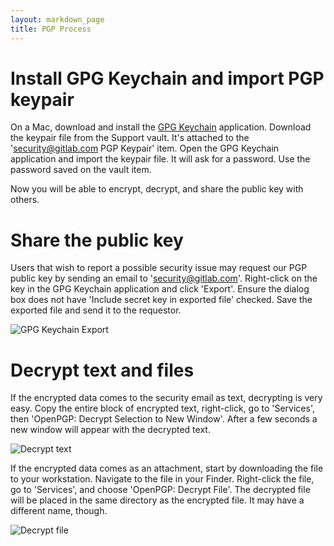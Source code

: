 ```yaml
---
layout: markdown_page
title: PGP Process
---
```


# Install GPG Keychain and import PGP keypair

On a Mac, download and install the [GPG Keychain](https://gpgtools.org) application.
Download the keypair file from the Support vault. It's attached to the
'security@gitlab.com PGP Keypair' item.
Open the GPG Keychain application and import the keypair file. It will ask for
a password. Use the password saved on the vault item.

Now you will be able to encrypt, decrypt, and share the public key with others.

# Share the public key

Users that wish to report a possible security issue may request our PGP public
key by sending an email to 'security@gitlab.com'. Right-click on the key in the
GPG Keychain application and click 'Export'. Ensure the dialog box does not have
'Include secret key in exported file' checked. Save the exported file and send
it to the requestor.

![GPG Keychain Export](/images/support/pgp/gpg_keychain_export.png)

# Decrypt text and files

If the encrypted data comes to the security email as text, decrypting is very
easy. Copy the entire block of encrypted text, right-click, go to 'Services',
then 'OpenPGP: Decrypt Selection to New Window'. After a few seconds a new
window will appear with the decrypted text.

![Decrypt text](/images/support/pgp/decrypt_text.png)

If the encrypted data comes as an attachment, start by downloading the file to
your workstation. Navigate to the file in your Finder. Right-click the file,
go to 'Services', and choose 'OpenPGP: Decrypt File'. The decrypted file will
be placed in the same directory as the encrypted file. It may have a different
name, though.

![Decrypt file](/images/support/pgp/decrypt_file.png)
